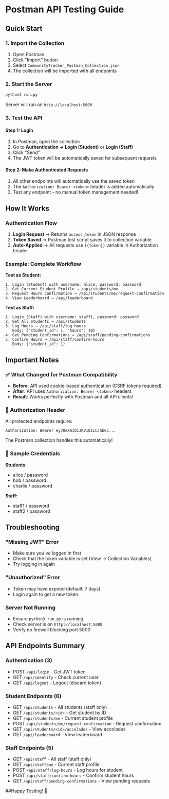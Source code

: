 # Postman API Testing Guide

## Quick Start

### 1. Import the Collection
1. Open Postman
2. Click "Import" button
3. Select `CommunityTracker_Postman_Collection.json`
4. The collection will be imported with all endpoints

### 2. Start the Server
```bash
python3 run.py
```
Server will run on `http://localhost:5000`

### 3. Test the API

#### Step 1: Login
1. In Postman, open the collection
2. Go to **Authentication → Login (Student)** or **Login (Staff)**
3. Click "Send"
4. The JWT token will be automatically saved for subsequent requests

#### Step 2: Make Authenticated Requests
1. All other endpoints will automatically use the saved token
2. The `Authorization: Bearer <token>` header is added automatically
3. Test any endpoint - no manual token management needed!

## How It Works

### Authentication Flow
1. **Login Request** → Returns `access_token` in JSON response
2. **Token Saved** → Postman test script saves it to collection variable
3. **Auto-Applied** → All requests use `{{token}}` variable in Authorization header

### Example: Complete Workflow

**Test as Student:**
```
1. Login (Student) with username: alice, password: password
2. Get Current Student Profile → /api/students/me
3. Request Hours Confirmation → /api/students/me/request-confirmation
4. View Leaderboard → /api/leaderboard
```

**Test as Staff:**
```
1. Login (Staff) with username: staff1, password: password
2. Get All Students → /api/students
3. Log Hours → /api/staff/log-hours
   Body: {"student_id": 1, "hours": 10}
4. Get Pending Confirmations → /api/staff/pending-confirmations
5. Confirm Hours → /api/staff/confirm-hours
   Body: {"student_id": 1}
```

## Important Notes

### ✅ What Changed for Postman Compatibility
- **Before**: API used cookie-based authentication (CSRF tokens required)
- **After**: API uses `Authorization: Bearer <token>` headers
- **Result**: Works perfectly with Postman and all API clients!

### 🔑 Authorization Header
All protected endpoints require:
```
Authorization: Bearer eyJ0eXAiOiJKV1QiLCJhbGc...
```
The Postman collection handles this automatically!

### 📝 Sample Credentials
**Students:**
- alice / password
- bob / password
- charlie / password

**Staff:**
- staff1 / password
- staff2 / password

## Troubleshooting

### "Missing JWT" Error
- Make sure you've logged in first
- Check that the token variable is set (View → Collection Variables)
- Try logging in again

### "Unauthorized" Error
- Token may have expired (default: 7 days)
- Login again to get a new token

### Server Not Running
- Ensure `python3 run.py` is running
- Check server is on `http://localhost:5000`
- Verify no firewall blocking port 5000

## API Endpoints Summary

### Authentication (3)
- POST `/api/login` - Get JWT token
- GET `/api/identify` - Check current user
- GET `/api/logout` - Logout (discard token)

### Student Endpoints (6)
- GET `/api/students` - All students (staff only)
- GET `/api/students/<id>` - Get student by ID
- GET `/api/students/me` - Current student profile
- POST `/api/students/me/request-confirmation` - Request confirmation
- GET `/api/students/<id>/accolades` - View accolades
- GET `/api/leaderboard` - View leaderboard

### Staff Endpoints (5)
- GET `/api/staff` - All staff (staff only)
- GET `/api/staff/me` - Current staff profile
- POST `/api/staff/log-hours` - Log hours for student
- POST `/api/staff/confirm-hours` - Confirm student hours
- GET `/api/staff/pending-confirmations` - View pending requests

##Happy Testing! 🚀
